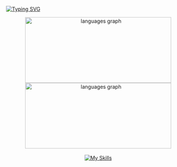 <a href="https://git.io/typing-svg"><img src="https://readme-typing-svg.demolab.com?font=Poppins&weight=700&size=70&duration=4000&pause=1000&color=F7F7F7&background=000000&center=true&vCenter=true&width=1125&height=320&lines=Hello%2C+Everyone%F0%9F%91%8B;I'm+Sumit+Nepal." alt="Typing SVG" /></a>
</br>
<div align="center">
<img src="https://github-readme-stats-sigma-five.vercel.app/api/top-langs?locale=en&hide_title=false&layout=compact&card_width=320&langs_count=10&theme=dark&hide_border=true&username=Sumit-nepal" height="180" width="400" alt="languages graph"  />
<img src="https://github-readme-streak-stats.herokuapp.com/?user=Sumit-nepal&theme=dark&hide_border=true" height="180" width="400" alt="languages graph"  />
</div>
</br>
<div align="center">
  <a href="https://skills.thijs.gg" target="_blank">
    <img src="https://skillicons.dev/icons?i=js,html,css,python&theme=dark" alt="My Skills" />
  </a>
</div>
